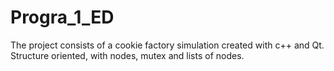 # Progra_1_ED
The project consists of a cookie factory simulation created with c++ and Qt. Structure oriented, with nodes, mutex and lists of nodes.
